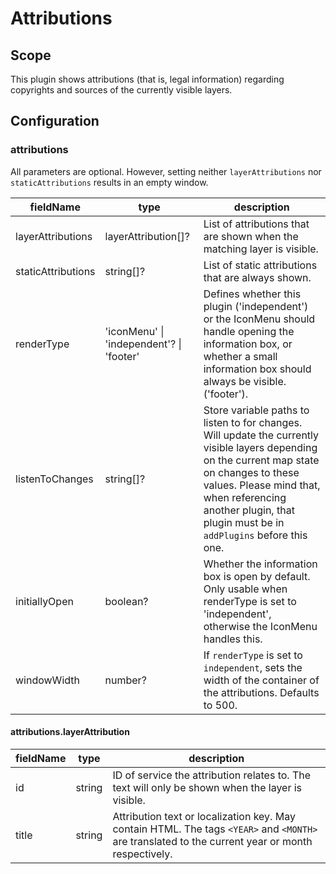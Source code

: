 # Attributions

## Scope

This plugin shows attributions (that is, legal information) regarding copyrights and sources of the currently visible layers.

## Configuration

### attributions

All parameters are optional. However, setting neither `layerAttributions` nor `staticAttributions` results in an empty window.

| fieldName          | type                         | description                                                                                                                                           |
| ------------------ | ---------------------------- | ----------------------------------------------------------------------------------------------------------------------------------------------------- |
| layerAttributions  | layerAttribution[]?          | List of attributions that are shown when the matching layer is visible.                                                                               |
| staticAttributions | string[]?                    | List of static attributions that are always shown.                                                                                                    |
| renderType         | 'iconMenu' \| 'independent'? \| 'footer' | Defines whether this plugin ('independent') or the IconMenu should handle opening the information box, or whether a small information box should always be visible.('footer').                     |
| listenToChanges    | string[]?                    | Store variable paths to listen to for changes. Will update the currently visible layers depending on the current map state on changes to these values. Please mind that, when referencing another plugin, that plugin must be in `addPlugins` before this one. |
| initiallyOpen      | boolean?                     | Whether the information box is open by default. Only usable when renderType is set to 'independent', otherwise the IconMenu handles this.             |
| windowWidth        | number?                      | If `renderType` is set to `independent`, sets the width of the container of the attributions. Defaults to 500.                                                                                 |

#### attributions.layerAttribution

| fieldName | type   | description                                                                                                                                           |
| --------- | ------ | ----------------------------------------------------------------------------------------------------------------------------------------------------- |
| id        | string | ID of service the attribution relates to. The text will only be shown when the layer is visible.                                                      |
| title     | string | Attribution text or localization key. May contain HTML. The tags `<YEAR>` and `<MONTH>` are translated to the current year or month respectively. |
